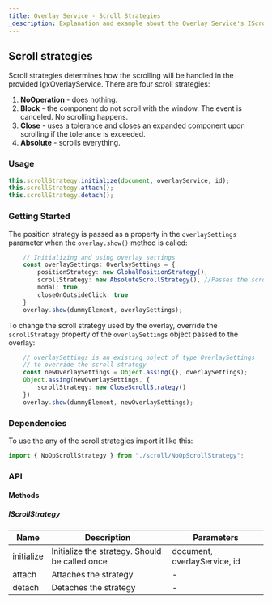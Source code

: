 ```yaml
---
title: Overlay Service - Scroll Strategies
_description: Explanation and example about the Overlay Service's IScrollStrategy interface and the classes that implement it.
---
```


## Scroll strategies

Scroll strategies determines how the scrolling will be handled in the provided IgxOverlayService. There are four scroll strategies:
1. **NoOperation** - does nothing. 
2. **Block** - the component do not scroll with the window. The event is canceled. No scrolling happens.
3. **Close** - uses a tolerance and closes an expanded component upon scrolling if the tolerance is exceeded.
4. **Absolute** - scrolls everything.

### Usage

```typescript
this.scrollStrategy.initialize(document, overlayService, id);
this.scrollStrategy.attach();
this.scrollStrategy.detach();
```

### Getting Started
The position strategy is passed as a property in the `overlaySettings` parameter when the `overlay.show()` method is called:
```typescript
    // Initializing and using overlay settings
    const overlaySettings: OverlaySettings = {
        positionStrategy: new GlobalPositionStrategy(),
        scrollStrategy: new AbsoluteScrollStrategy(), //Passes the scroll strategy
        modal: true,
        closeOnOutsideClick: true
    }
    overlay.show(dummyElement, overlaySettings); 
``` 
To change the scroll strategy used by the overlay, override the `scrollStrategy` property of the `overlaySettings` object passed to the overlay:
```typescript
    // overlaySettings is an existing object of type OverlaySettings
    // to override the scroll strategy
    const newOverlaySettings = Object.assing({}, overlaySettings);
    Object.assing(newOverlaySettings, {
        scrollStrategy: new CloseScrollStrategy()
    })
    overlay.show(dummyElement, newOverlaySettings); 
```
### Dependencies

To use the any of the scroll strategies import it like this:

```typescript
import { NoOpScrollStrategy } from "./scroll/NoOpScrollStrategy";
```

### API

#### Methods

##### IScrollStrategy

| Name            | Description                                                                     | Parameters |
|-----------------|---------------------------------------------------------------------------------|------------|
|initialize       | Initialize the strategy. Should be called once                                  |document, overlayService, id|
|attach           | Attaches the strategy                                                           |-           |
|detach           | Detaches the strategy                                                           |-           |
